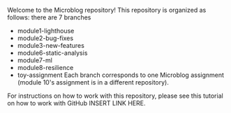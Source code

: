 Welcome to the Microblog repository!  This repository is organized as follows: there are 7 branches
- module1-lighthouse
- module2-bug-fixes
- module3-new-features
- module6-static-analysis
- module7-ml
- module8-resilience
- toy-assignment
Each branch corresponds to one Microblog assignment (module 10's assignment is in a different repository).

For instructions on how to work with this repository, please see this tutorial on how to work with GitHub INSERT LINK HERE.
